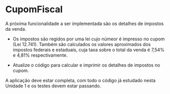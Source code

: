 # CupomFiscal

A próxima funcionalidade a ser implementada são os detalhes de impostos da venda.

* Os impostos são regidos por uma lei cujo númeor é impresso no cupom (Lei 12.741). Também são calculados os valores aproximados dos impostos federais e estaduais, cuja taxa sobre o total da venda é 7,54% e 4,81% respectivamente.

* Atualize o código para calcular e imprimir os detalhes de impostos no cupom.

A aplicação deve estar completa, com todo o código já estudado nesta Unidade 1 e os testes devem estar passando.
